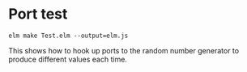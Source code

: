 # Port test

```
elm make Test.elm --output=elm.js
```

This shows how to hook up ports to the random number generator to produce different values each time.
